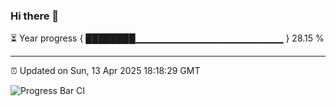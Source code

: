 ### Hi there 👋

⏳ Year progress { ████████▁▁▁▁▁▁▁▁▁▁▁▁▁▁▁▁▁▁▁▁▁▁ } 28.15 %

---

⏰ Updated on Sun, 13 Apr 2025 18:18:29 GMT

![Progress Bar CI](https://github.com/liununu/liununu/workflows/Progress%20Bar%20CI/badge.svg)
